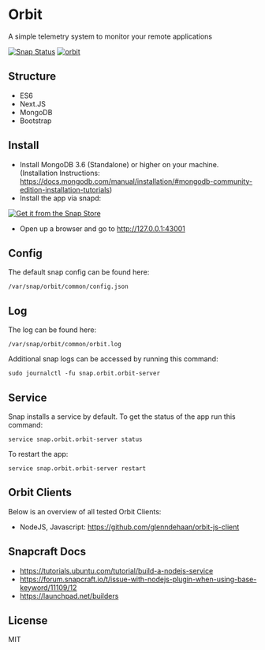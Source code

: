 # Orbit

A simple telemetry system to monitor your remote applications

[![Snap Status](https://build.snapcraft.io/badge/glenndehaan/orbit.svg)](https://build.snapcraft.io/user/glenndehaan/orbit) [![orbit](https://snapcraft.io//orbit/badge.svg)](https://snapcraft.io/orbit)

## Structure
- ES6
- Next.JS
- MongoDB
- Bootstrap

## Install
- Install MongoDB 3.6 (Standalone) or higher on your machine. (Installation Instructions: https://docs.mongodb.com/manual/installation/#mongodb-community-edition-installation-tutorials)
- Install the app via snapd:

[![Get it from the Snap Store](https://snapcraft.io/static/images/badges/en/snap-store-white.svg)](https://snapcraft.io/orbit)

- Open up a browser and go to http://127.0.0.1:43001

## Config
The default snap config can be found here:
```
/var/snap/orbit/common/config.json
```

## Log
The log can be found here:
```
/var/snap/orbit/common/orbit.log
```

Additional snap logs can be accessed by running this command:
```
sudo journalctl -fu snap.orbit.orbit-server
```

## Service
Snap installs a service by default. To get the status of the app run this command:
```
service snap.orbit.orbit-server status
```

To restart the app:
```
service snap.orbit.orbit-server restart
```

## Orbit Clients
Below is an overview of all tested Orbit Clients:
- NodeJS, Javascript: https://github.com/glenndehaan/orbit-js-client

## Snapcraft Docs
- https://tutorials.ubuntu.com/tutorial/build-a-nodejs-service
- https://forum.snapcraft.io/t/issue-with-nodejs-plugin-when-using-base-keyword/11109/12
- https://launchpad.net/builders

## License

MIT
